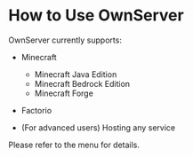 # How to Use OwnServer

OwnServer currently supports:

- Minecraft
   - Minecraft Java Edition
   - Minecraft Bedrock Edition
   - Minecraft Forge

- Factorio
- (For advanced users) Hosting any service

Please refer to the menu for details.
